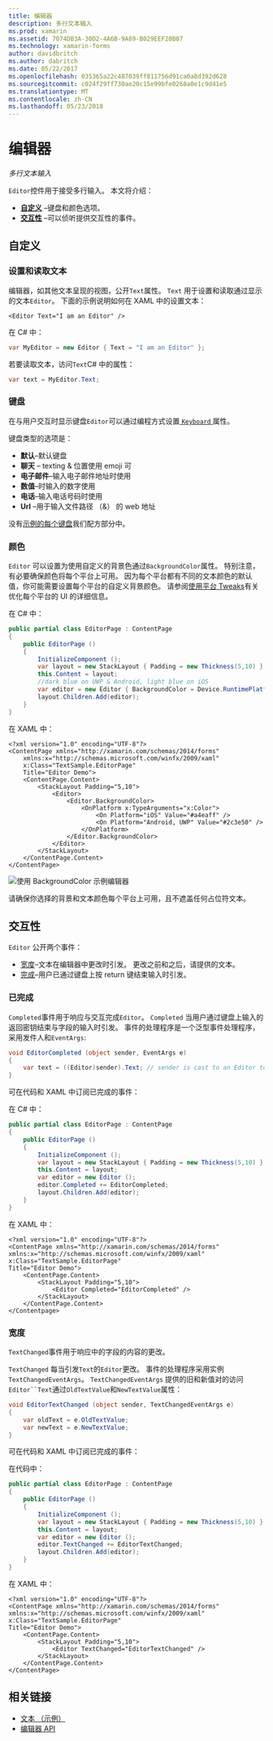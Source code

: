 ```yaml
---
title: 编辑器
description: 多行文本输入
ms.prod: xamarin
ms.assetid: 7074DB3A-30D2-4A6B-9A89-B029EEF20B07
ms.technology: xamarin-forms
author: davidbritch
ms.author: dabritch
ms.date: 05/22/2017
ms.openlocfilehash: 035365a22c487039ff811756d91ca0a8d392d628
ms.sourcegitcommit: c024f29ff730ae20c15e99bfe0268a0e1c9d41e5
ms.translationtype: MT
ms.contentlocale: zh-CN
ms.lasthandoff: 05/23/2018
---
```

# <a name="editor"></a>编辑器

_多行文本输入_

`Editor`控件用于接受多行输入。 本文将介绍：

- **[自定义](#customization)** &ndash;键盘和颜色选项。
- **[交互性](#interactivity)** &ndash;可以侦听提供交互性的事件。

## <a name="customization"></a>自定义

### <a name="setting-and-reading-text"></a>设置和读取文本

编辑器，如其他文本呈现的视图，公开`Text`属性。 `Text` 用于设置和读取通过显示的文本`Editor`。 下面的示例说明如何在 XAML 中的设置文本：

```xaml
<Editor Text="I am an Editor" />
```

在 C# 中：

```csharp
var MyEditor = new Editor { Text = "I am an Editor" };
```

若要读取文本，访问`Text`C# 中的属性：

```csharp
var text = MyEditor.Text;
```

### <a name="keyboards"></a>键盘

在与用户交互时显示键盘`Editor`可以通过编程方式设置[ ``Keyboard`` ](https://developer.xamarin.com/api/type/Xamarin.Forms.Keyboard/)属性。

键盘类型的选项是：

- **默认**&ndash;默认键盘
- **聊天** &ndash; texting & 位置使用 emoji 可
- **电子邮件**&ndash;输入电子邮件地址时使用
- **数值**&ndash;时输入的数字使用
- **电话**&ndash;输入电话号码时使用
- **Url** &ndash;用于输入文件路径 （&） 的 web 地址

没有[示例的每个键盘](https://developer.xamarin.com/recipes/cross-platform/xamarin-forms/choose-keyboard-for-entry/)我们配方部分中。

### <a name="colors"></a>颜色

`Editor` 可以设置为使用自定义的背景色通过`BackgroundColor`属性。 特别注意，有必要确保颜色将每个平台上可用。 因为每个平台都有不同的文本颜色的默认值，你可能需要设置每个平台的自定义背景颜色。 请参阅[使用平台 Tweaks](~/xamarin-forms/platform/device.md)有关优化每个平台的 UI 的详细信息。

在 C# 中：

```csharp
public partial class EditorPage : ContentPage
{
    public EditorPage ()
    {
        InitializeComponent ();
        var layout = new StackLayout { Padding = new Thickness(5,10) };
        this.Content = layout;
        //dark blue on UWP & Android, light blue on iOS
        var editor = new Editor { BackgroundColor = Device.RuntimePlatform == Device.iOS ? Color.FromHex("#A4EAFF") : Color.FromHex("#2c3e50") };
        layout.Children.Add(editor);
    }
}
```

在 XAML 中：

```xaml
<?xml version="1.0" encoding="UTF-8"?>
<ContentPage xmlns="http://xamarin.com/schemas/2014/forms"
    xmlns:x="http://schemas.microsoft.com/winfx/2009/xaml"
    x:Class="TextSample.EditorPage"
    Title="Editor Demo">
    <ContentPage.Content>
        <StackLayout Padding="5,10">
            <Editor>
                <Editor.BackgroundColor>
                    <OnPlatform x:TypeArguments="x:Color">
                        <On Platform="iOS" Value="#a4eaff" />
                        <On Platform="Android, UWP" Value="#2c3e50" />
                    </OnPlatform>
                </Editor.BackgroundColor>
            </Editor>
        </StackLayout>
    </ContentPage.Content>
</ContentPage>
```

![](editor-images/textbackgroundcolor.png "使用 BackgroundColor 示例编辑器")

请确保你选择的背景和文本颜色每个平台上可用，且不遮盖任何占位符文本。

## <a name="interactivity"></a>交互性

`Editor` 公开两个事件：

- [宽度](http://developer.xamarin.com/api/event/Xamarin.Forms.Editor.TextChanged/)&ndash;文本在编辑器中更改时引发。 更改之前和之后，请提供的文本。
- [完成](http://developer.xamarin.com/api/event/Xamarin.Forms.Editor.Completed/)&ndash;用户已通过键盘上按 return 键结束输入时引发。

### <a name="completed"></a>已完成

`Completed`事件用于响应与交互完成`Editor`。 `Completed` 当用户通过键盘上输入的返回密钥结束与字段的输入时引发。 事件的处理程序是一个泛型事件处理程序，采用发件人和`EventArgs`:

```csharp
void EditorCompleted (object sender, EventArgs e)
{
    var text = ((Editor)sender).Text; // sender is cast to an Editor to enable reading the `Text` property of the view.
}
```

可在代码和 XAML 中订阅已完成的事件：

在 C# 中：

```csharp
public partial class EditorPage : ContentPage
{
    public EditorPage ()
    {
        InitializeComponent ();
        var layout = new StackLayout { Padding = new Thickness(5,10) };
        this.Content = layout;
        var editor = new Editor ();
        editor.Completed += EditorCompleted;
        layout.Children.Add(editor);
    }
}
```

在 XAML 中：

```xaml
<?xml version="1.0" encoding="UTF-8"?>
<ContentPage xmlns="http://xamarin.com/schemas/2014/forms"
xmlns:x="http://schemas.microsoft.com/winfx/2009/xaml"
x:Class="TextSample.EditorPage"
Title="Editor Demo">
    <ContentPage.Content>
        <StackLayout Padding="5,10">
            <Editor Completed="EditorCompleted" />
        </StackLayout>
    </ContentPage.Content>
</Contentpage>
```

### <a name="textchanged"></a>宽度

`TextChanged`事件用于响应中的字段的内容的更改。

`TextChanged` 每当引发`Text`的`Editor`更改。 事件的处理程序采用实例`TextChangedEventArgs`。 `TextChangedEventArgs` 提供的旧和新值对的访问`Editor``Text`通过`OldTextValue`和`NewTextValue`属性：

```csharp
void EditorTextChanged (object sender, TextChangedEventArgs e)
{
    var oldText = e.OldTextValue;
    var newText = e.NewTextValue;
}
```

可在代码和 XAML 中订阅已完成的事件：

在代码中：

```csharp
public partial class EditorPage : ContentPage
{
    public EditorPage ()
    {
        InitializeComponent ();
        var layout = new StackLayout { Padding = new Thickness(5,10) };
        this.Content = layout;
        var editor = new Editor ();
        editor.TextChanged += EditorTextChanged;
        layout.Children.Add(editor);
    }
}
```

在 XAML 中：

```xaml
<?xml version="1.0" encoding="UTF-8"?>
<ContentPage xmlns="http://xamarin.com/schemas/2014/forms"
xmlns:x="http://schemas.microsoft.com/winfx/2009/xaml"
x:Class="TextSample.EditorPage"
Title="Editor Demo">
    <ContentPage.Content>
        <StackLayout Padding="5,10">
            <Editor TextChanged="EditorTextChanged" />
        </StackLayout>
    </ContentPage.Content>
</ContentPage>
```


## <a name="related-links"></a>相关链接

- [文本 （示例）](https://developer.xamarin.com/samples/xamarin-forms/UserInterface/Text)
- [编辑器 API](https://developer.xamarin.com/api/type/Xamarin.Forms.Editor/)
